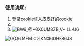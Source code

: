 ### 使用说明:
1. 登录cookie填入皮皮虾的cookie
2. 
3. ![BW6_@~GX0UM8ZB_V~ LL}U6](https://user-images.githubusercontent.com/78841286/156689611-6880de17-84a0-402f-a25e-42fbae03645d.png)


![O{Q6 MFM`O%KN3I6DHE86JS](https://user-images.githubusercontent.com/78841286/156689340-ff4e33b0-591b-415c-bb0b-8025cf52dadd.png)

